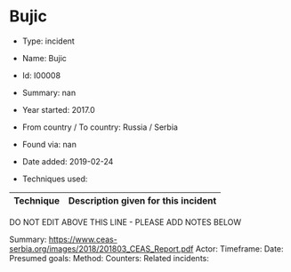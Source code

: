 # Bujic

* Type: incident

* Name: Bujic

* Id: I00008

* Summary: nan

* Year started: 2017.0

* From country / To country: Russia / Serbia

* Found via: nan

* Date added: 2019-02-24

* Techniques used: 

| Technique | Description given for this incident |
| --------- | ------------------------- |

DO NOT EDIT ABOVE THIS LINE - PLEASE ADD NOTES BELOW

Summary:  https://www.ceas-serbia.org/images/2018/201803_CEAS_Report.pdf
Actor: 
Timeframe: 
Date: 
Presumed goals:
Method: 
Counters:
Related incidents:

